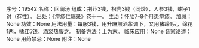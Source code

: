 序号：19542
名称：回澜汤
组成：荆芥3钱，枳壳3钱（同炒），人参3钱，蚶子1对（存性）。
出处：《痘疹仁端录》卷十一。
主治：怀胎7-8个月患痘疹。
加减：None
功效：None
用法用量：每服3钱，用升麻煎酒浆调下，又用猪蹄1只，绵花1两，橘红5钱，酒浆热服之。
制备方法：上为末。
临床应用：None
各家论述：None
用药禁忌：None
附注：None
